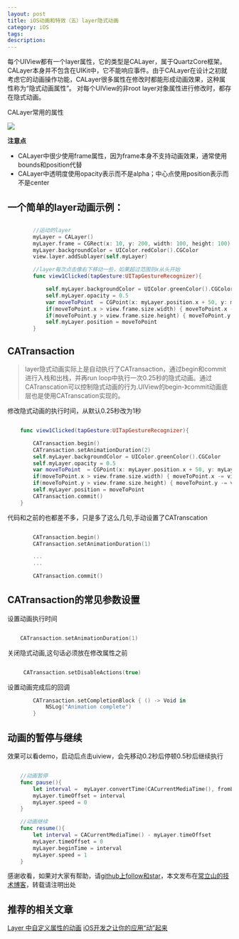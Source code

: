 ```yaml
---
layout: post
title: iOS动画和特效（五）layer隐式动画
category: iOS
tags:
description:
---
```


每个UIView都有一个layer属性，它的类型是CALayer，属于QuartzCore框架。CALayer本身并不包含在UIKit中，它不能响应事件。由于CALayer在设计之初就考虑它的动画操作功能，CALayer很多属性在修改时都能形成动画效果，这种属性称为“隐式动画属性”。
对每个UIView的非root layer对象属性进行修改时，都存在隐式动画。

CALayer常用的属性

![]({{site.url}}/assets/uploads/layerProperty.png)

**注意点**
-   CALayer中很少使用frame属性，因为frame本身不支持动画效果，通常使用bounds和position代替
-   CALayer中透明度使用opacity表示而不是alpha；中心点使用position表示而不是center



##   一个简单的layer动画示例：


````swift

        //运动的layer
        myLayer = CALayer()
        myLayer.frame = CGRect(x: 10, y: 200, width: 100, height: 100)
        myLayer.backgroundColor = UIColor.redColor().CGColor
        view.layer.addSublayer(self.myLayer)

        //layer每次点击像右下移动一些，如果超过范围则x从头开始
        func view1Clicked(tapGesture:UITapGestureRecognizer){

            self.myLayer.backgroundColor = UIColor.greenColor().CGColor
            self.myLayer.opacity = 0.5
            var moveToPoint  = CGPoint(x: myLayer.position.x + 50, y: myLayer.position.y + 50)
            if(moveToPoint.x > view.frame.size.width) { moveToPoint.x -= view.frame.size.width}
            if(moveToPoint.y > view.frame.size.height) { moveToPoint.y -= view.frame.size.height}
            self.myLayer.position = moveToPoint
        }

````

##  CATransaction
>   layer隐式动画实际上是自动执行了CATransaction，通过begin和commit进行入栈和出栈，并再run loop中执行一次0.25秒的隐式动画。通过CATranscation可以控制隐式动画的行为.UIView的begin-》commit动画底层也是使用CATranscation实现的。

修改隐式动画的执行时间，从默认0.25秒改为1秒

````swift

    func view1Clicked(tapGesture:UITapGestureRecognizer){

        CATransaction.begin()
        CATransaction.setAnimationDuration(2)
        self.myLayer.backgroundColor = UIColor.greenColor().CGColor
        self.myLayer.opacity = 0.5
        var moveToPoint  = CGPoint(x: myLayer.position.x + 50, y: myLayer.position.y + 50)
        if(moveToPoint.x > view.frame.size.width) { moveToPoint.x -= view.frame.size.width}
        if(moveToPoint.y > view.frame.size.height) { moveToPoint.y -= view.frame.size.height}
        self.myLayer.position = moveToPoint
        CATransaction.commit()
    }

````

代码和之前的也都差不多，只是多了这么几句,手动设置了CATranscation

````swift

        CATransaction.begin()
        CATransaction.setAnimationDuration(1)

        ...
        ...

        CATransaction.commit()

````

##  CATransaction的常见参数设置

设置动画执行时间

````swift

    CATransaction.setAnimationDuration(1)

````

关闭隐式动画,这句话必须放在修改属性之前

````swift

     CATransaction.setDisableActions(true)

````

设置动画完成后的回调

````swift
        CATransaction.setCompletionBlock { () -> Void in
            NSLog("Animation complete")
        }
````


##  动画的暂停与继续

效果可以看demo，启动后点击uiview，会先移动0.2秒后停顿0.5秒后继续执行

````swift

    //动画暂停
    func pause(){
        let interval =  myLayer.convertTime(CACurrentMediaTime(), fromLayer: nil)
        myLayer.timeOffset = interval
        myLayer.speed = 0
    }

    //动画继续
    func resume(){
        let interval = CACurrentMediaTime() - myLayer.timeOffset
        myLayer.timeOffset = 0
        myLayer.beginTime = interval
        myLayer.speed = 1
    }


````

感谢收看，如果对大家有帮助，请[github上follow和star](https://github.com/cls8428181)，本文发布在[常立山的技术博客](https://cls8428181.github.io/)，转载请注明出处

##  推荐的相关文章

[Layer 中自定义属性的动画](http://www.objccn.io/issue-12-2/)
[iOS开发之让你的应用“动”起来](http://www.cocoachina.com/ios/20141022/10005.html)